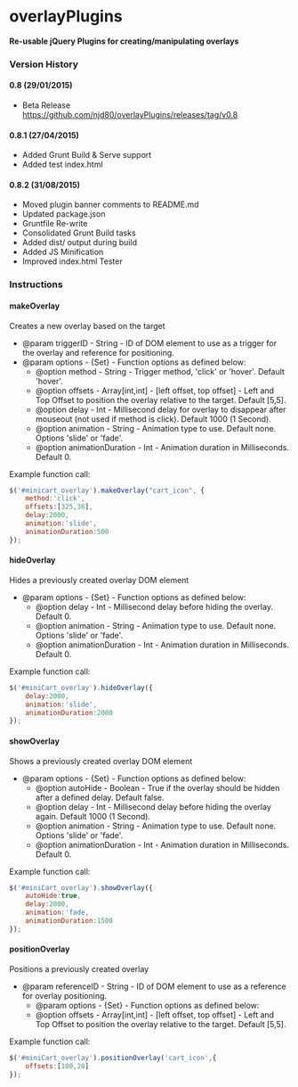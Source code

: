 # overlayPlugins
**Re-usable jQuery Plugins for creating/manipulating overlays**

### Version History
#### 0.8 (29/01/2015)
- Beta Release  
  https://github.com/njd80/overlayPlugins/releases/tag/v0.8

#### 0.8.1 (27/04/2015)
- Added Grunt Build & Serve support
- Added test index.html

#### 0.8.2 (31/08/2015)
- Moved plugin banner comments to README.md
- Updated package.json
- Gruntfile Re-write
- Consolidated Grunt Build tasks
- Added dist/ output during build
- Added JS Minification
- Improved index.html Tester


### Instructions

#### makeOverlay
Creates a new overlay based on the target
- @param triggerID - String - ID of DOM element to use as a trigger for the overlay and reference for positioning.
- @param options - {Set} - Function options as defined below:
  * @option method - String - Trigger method, 'click' or 'hover'. Default 'hover'.
  * @option offsets - Array[int,int] - [left offset, top offset] - Left and Top Offset to position the overlay relative to the target. Default [5,5].
  * @option delay - Int - Millisecond delay for overlay to disappear after mouseout (not used if method is click). Default 1000 (1 Second).
  * @option animation - String - Animation type to use. Default none. Options 'slide' or 'fade'.
  * @option animationDuration - Int - Animation duration in Milliseconds. Default 0.

Example function call:
```javascript
$('#minicart_overlay').makeOverlay("cart_icon", {
	method:'click',
	offsets:[325,36],
	delay:2000,
	animation:'slide',
	animationDuration:500
});
```

#### hideOverlay
Hides a previously created overlay DOM element
- @param options - {Set} - Function options as defined below:
  * @option delay - Int - Millisecond delay before hiding the overlay. Default 0.
  * @option animation - String - Animation type to use. Default none. Options 'slide' or 'fade'.
  * @option animationDuration - Int - Animation duration in Milliseconds. Default 0.

Example function call:
```javascript
$('#miniCart_overlay').hideOverlay({
	delay:2000,
	animation:'slide',
	animationDuration:2000
});
```

#### showOverlay
Shows a previously created overlay DOM element
- @param options - {Set} - Function options as defined below:
  * @option autoHide - Boolean - True if the overlay should be hidden after a defined delay. Default false.
  * @option delay - Int - Millisecond delay before hiding the overlay again. Default 1000 (1 Second).
  * @option animation - String - Animation type to use. Default none. Options 'slide' or 'fade'.
  * @option animationDuration - Int - Animation duration in Milliseconds. Default 0.

Example function call:
```javascript
$('#miniCart_overlay').showOverlay({
	autoHide:true,
	delay:2000,
	animation:'fade,
	animationDuration:1500
});
```

#### positionOverlay
Positions a previously created overlay
- @param referenceID - String - ID of DOM element to use as a reference for overlay positioning.
  * @param options - {Set} - Function options as defined below:
  * @option offsets - Array[int,int] - [left offset, top offset] - Left and Top Offset to position the overlay relative to the target. Default [5,5].

Example function call:
```javascript
$('#miniCart_overlay').positionOverlay('cart_icon',{
	offsets:[100,20]
});
```
